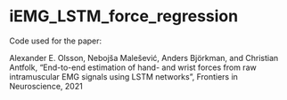 # iEMG_LSTM_force_regression
Code used for the paper:

Alexander E. Olsson, Nebojša Malešević, Anders Björkman, and Christian Antfolk, “End-to-end estimation of hand- and wrist forces from raw intramuscular EMG signals using LSTM networks”, Frontiers in Neuroscience, 2021
